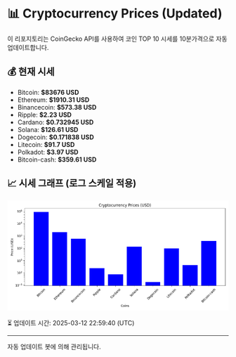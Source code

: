 
# 📊 Cryptocurrency Prices (Updated)

이 리포지토리는 CoinGecko API를 사용하여 코인 TOP 10 시세를 10분가격으로 자동 업데이트합니다.

## 💰 현재 시세
- Bitcoin: **$83676 USD**
- Ethereum: **$1910.31 USD**
- Binancecoin: **$573.38 USD**
- Ripple: **$2.23 USD**
- Cardano: **$0.732945 USD**
- Solana: **$126.61 USD**
- Dogecoin: **$0.171838 USD**
- Litecoin: **$91.7 USD**
- Polkadot: **$3.97 USD**
- Bitcoin-cash: **$359.61 USD**

## 📈 시세 그래프 (로그 스케일 적용)
![Crypto Prices](crypto_prices.png)

⏳ 업데이트 시간: 2025-03-12 22:59:40 (UTC)

---
자동 업데이트 봇에 의해 관리됩니다.
